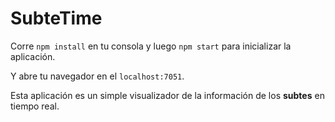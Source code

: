 # SubteTime

Corre `npm install` en tu consola y luego `npm start` para inicializar la aplicación.

Y abre tu navegador en el `localhost:7051`.

Esta aplicación es un simple visualizador de la información de los **subtes** en tiempo real.
